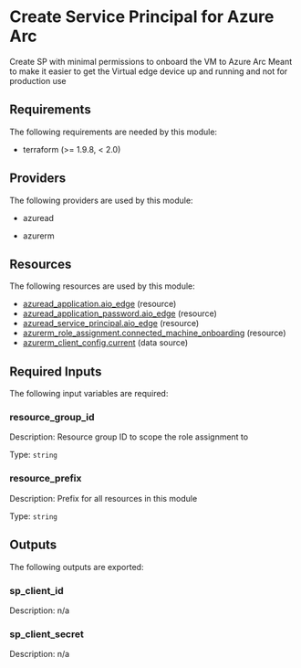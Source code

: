 <!-- BEGIN_TF_DOCS -->
# Create Service Principal for Azure Arc

Create SP with minimal permissions to onboard the VM to Azure Arc
Meant to make it easier to get the Virtual edge device up and running and not for production use

## Requirements

The following requirements are needed by this module:

- terraform (>= 1.9.8, < 2.0)

## Providers

The following providers are used by this module:

- azuread

- azurerm

## Resources

The following resources are used by this module:

- [azuread_application.aio_edge](https://registry.terraform.io/providers/hashicorp/azuread/latest/docs/resources/application) (resource)
- [azuread_application_password.aio_edge](https://registry.terraform.io/providers/hashicorp/azuread/latest/docs/resources/application_password) (resource)
- [azuread_service_principal.aio_edge](https://registry.terraform.io/providers/hashicorp/azuread/latest/docs/resources/service_principal) (resource)
- [azurerm_role_assignment.connected_machine_onboarding](https://registry.terraform.io/providers/hashicorp/azurerm/latest/docs/resources/role_assignment) (resource)
- [azurerm_client_config.current](https://registry.terraform.io/providers/hashicorp/azurerm/latest/docs/data-sources/client_config) (data source)

## Required Inputs

The following input variables are required:

### resource\_group\_id

Description: Resource group ID to scope the role assignment to

Type: `string`

### resource\_prefix

Description: Prefix for all resources in this module

Type: `string`

## Outputs

The following outputs are exported:

### sp\_client\_id

Description: n/a

### sp\_client\_secret

Description: n/a
<!-- END_TF_DOCS -->